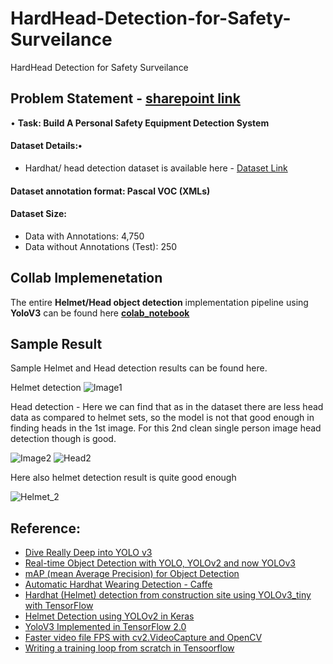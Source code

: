 # HardHead-Detection-for-Safety-Surveilance
HardHead Detection for Safety Surveilance

## **Problem Statement** - [sharepoint link](https://wobotintelligence-my.sharepoint.com/personal/hr_wobot_ai/_layouts/15/onedrive.aspx?id=%2Fpersonal%2Fhr%5Fwobot%5Fai%2FDocuments%2FHackathon%2D%20Extended%20%288th%20August%29%2FHackathon%204%2E0%2Epdf&parent=%2Fpersonal%2Fhr%5Fwobot%5Fai%2FDocuments%2FHackathon%2D%20Extended%20%288th%20August%29&originalPath=aHR0cHM6Ly93b2JvdGludGVsbGlnZW5jZS1teS5zaGFyZXBvaW50LmNvbS86YjovZy9wZXJzb25hbC9ocl93b2JvdF9haS9FWU1KcVBRUWpDMUVrZ1JWZi1qMEdYTUJJTy0taEQ3YjBBX1JqRXZ4dnNfTnJRP3J0aW1lPTlHcjFXcjlkMlVn)

• **Task: Build A Personal Safety Equipment Detection System**

#### Dataset Details:•
   * Hardhat/ head detection dataset is available here - [Dataset Link](https://wobotintelligence-my.sharepoint.com/personal/animikh_wobot_ai/_layouts/15/onedrive.aspx?id=%2Fpersonal%2Fanimikh%5Fwobot%5Fai%2FDocuments%2FHackathon%2FDataset&originalPath=aHR0cHM6Ly93b2JvdGludGVsbGlnZW5jZS1teS5zaGFyZXBvaW50LmNvbS86ZjovZy9wZXJzb25hbC9hbmltaWtoX3dvYm90X2FpL0Vnc3hvcTV6YW1wUGpmbm9KbFB6X3owQkFyODdLWGttSXZZNkRLclRDTnltYWc%5FcnRpbWU9eGxyZ1J2OWMyVWc)
#### Dataset annotation format: Pascal VOC (XMLs)
#### Dataset Size:
* Data with Annotations: 4,750
* Data without Annotations (Test): 250

## **Collab Implemenetation**

The entire **Helmet/Head object detection** implementation pipeline using **YoloV3** can be found here **[colab_notebook](https://colab.research.google.com/drive/1Z3Y62pOOKiU1cuIMkFWf5j2udOcW14N5?usp=sharing)**

## **Sample Result**

Sample Helmet and Head detection results can be found here.

Helmet detection
![Image1](https://github.com/sayan0506/HardHead-Detection-for-Safety-Surveilance-using-YoloV3/blob/main/Images/helmet_1.jpg)

Head detection - Here we can find that as in the dataset there are less head data as compared to helmet sets, so the model is not that good enough in finding heads in the 1st image. For this 2nd clean single person image head detection though is good.

![Image2](https://github.com/sayan0506/HardHead-Detection-for-Safety-Surveilance-using-YoloV3/blob/main/Images/head_1.jpg)
![Head2](https://github.com/sayan0506/HardHead-Detection-for-Safety-Surveilance-using-YoloV3/blob/main/Images/head_2.jpg)

Here also helmet detection result is quite good enough

![Helmet_2](https://github.com/sayan0506/HardHead-Detection-for-Safety-Surveilance-using-YoloV3/blob/main/Images/helmet_2.jpg)

## **Reference:**

* [Dive Really Deep into YOLO v3](https://towardsdatascience.com/dive-really-deep-into-yolo-v3-a-beginners-guide-9e3d2666280e)
* [Real-time Object Detection with YOLO, YOLOv2 and now YOLOv3
](https://jonathan-hui.medium.com/real-time-object-detection-with-yolo-yolov2-28b1b93e2088)
* [mAP (mean Average Precision) for Object Detection](https://jonathan-hui.medium.com/map-mean-average-precision-for-object-detection-45c121a31173)
* [Automatic Hardhat Wearing Detection - Caffe](https://github.com/wujixiu/helmet-detection)
* [Hardhat (Helmet) detection from construction site using YOLOv3_tiny with TensorFlow](https://github.com/rashidch/Yolov3_tiny-Hardhat-detection_Tensorflow)
* [Helmet Detection using YOLOv2 in Keras](https://github.com/rekon/keras-yolo2)
* [YoloV3 Implemented in TensorFlow 2.0](https://github.com/zzh8829/yolov3-tf2)
* [Faster video file FPS with cv2.VideoCapture and OpenCV](https://www.pyimagesearch.com/2017/02/06/faster-video-file-fps-with-cv2-videocapture-and-opencv/)
* [Writing a training loop from scratch in Tensoorflow](https://www.tensorflow.org/guide/keras/writing_a_training_loop_from_scratch)
